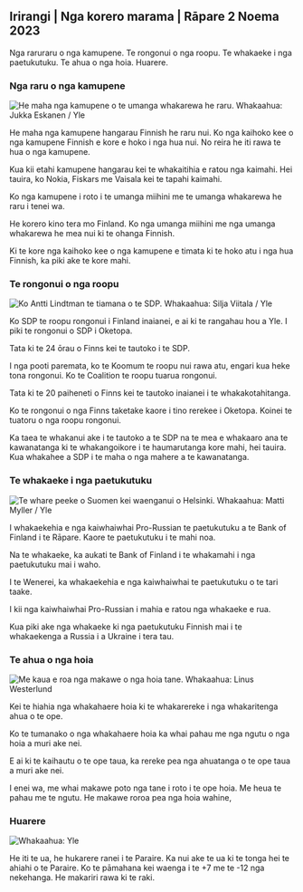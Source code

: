 ## Irirangi \| Nga korero marama \| Rāpare 2 Noema 2023

Nga raruraru o nga kamupene. Te rongonui o nga roopu. Te whakaeke i nga paetukutuku. Te ahua o nga hoia. Huarere.

### Nga raru o nga kamupene

![He maha nga kamupene o te umanga whakarewa he raru. Whakaahua: Jukka Eskanen / Yle](https://images.cdn.yle.fi/image/upload/c_crop,h_2268,w_4031,x_0,y_410/ar_1.7777777777777777,c_fill,g_faces,h_6105/wdq_auto:eco/f_auto/fl_lossy/v1698216498/39-11907536538b9d499762)

He maha nga kamupene hangarau Finnish he raru nui. Ko nga kaihoko kee o nga kamupene Finnish e kore e hoko i nga hua nui. No reira he iti rawa te hua o nga kamupene.

Kua kii etahi kamupene hangarau kei te whakaitihia e ratou nga kaimahi. Hei tauira, ko Nokia, Fiskars me Vaisala kei te tapahi kaimahi.

Ko nga kamupene i roto i te umanga miihini me te umanga whakarewa he raru i tenei wa.

He korero kino tera mo Finland. Ko nga umanga miihini me nga umanga whakarewa he mea nui ki te ohanga Finnish.

Ki te kore nga kaihoko kee o nga kamupene e timata ki te hoko atu i nga hua Finnish, ka piki ake te kore mahi.

### Te rongonui o nga roopu

![Ko Antti Lindtman te tiamana o te SDP. Whakaahua: Silja Viitala / Yle](https://images.cdn.yle.fi/image/upload/c_crop,h_2241,w_3984,x_0,y_0/ar_1.7777777777777777,c_fill,g_faces,h_675/w_pr_121.q_auto:eco/f_auto/fl_lossy/v1696930784/39-118400565251b6be058f)

Ko SDP te roopu rongonui i Finland inaianei, e ai ki te rangahau hou a Yle. I piki te rongonui o SDP i Oketopa.

Tata ki te 24 ōrau o Finns kei te tautoko i te SDP.

I nga pooti paremata, ko te Koomum te roopu nui rawa atu, engari kua heke tona rongonui. Ko te Coalition te roopu tuarua rongonui.

Tata ki te 20 paiheneti o Finns kei te tautoko inaianei i te whakakotahitanga.

Ko te rongonui o nga Finns taketake kaore i tino rerekee i Oketopa. Koinei te tuatoru o nga roopu rongonui.

Ka taea te whakanui ake i te tautoko a te SDP na te mea e whakaaro ana te kawanatanga ki te whakangoikore i te haumarutanga kore mahi, hei tauira. Kua whakahee a SDP i te maha o nga mahere a te kawanatanga.

### Te whakaeke i nga paetukutuku

![Te whare peeke o Suomen kei waenganui o Helsinki. Whakaahua: Matti Myller / Yle ](https://images.cdn.yle.fi/image/upload/c_crop,h_1391,w_2472,x_0,y_112/ar_1.7777777777777777,c_fill,g_faces,h_670/w_pr_1205/w_pr_1205.q_auto:eco/f_auto/fl_lossy/v1587997073/39-6686595ea6e8fc70cab)

I whakaekehia e nga kaiwhaiwhai Pro-Russian te paetukutuku a te Bank of Finland i te Rāpare. Kaore te paetukutuku i te mahi noa.

Na te whakaeke, ka aukati te Bank of Finland i te whakamahi i nga paetukutuku mai i waho.

I te Wenerei, ka whakaekehia e nga kaiwhaiwhai te paetukutuku o te tari taake.

I kii nga kaiwhaiwhai Pro-Russian i mahia e ratou nga whakaeke e rua.

Kua piki ake nga whakaeke ki nga paetukutuku Finnish mai i te whakaekenga a Russia i a Ukraine i tera tau.

### Te ahua o nga hoia

![Me kaua e roa nga makawe o nga hoia tane. Whakaahua: Linus Westerlund](https://images.cdn.yle.fi/image/upload/c_crop,h_3375,w_6000,x_0,y_522/ar_1.7777777777777777,c_fill,g_faces,h_675/w_1_200.eco/f_auto/fl_lossy/v1688460639/39-113784464a3db01e8a65)

Kei te hiahia nga whakahaere hoia ki te whakarereke i nga whakaritenga ahua o te ope.

Ko te tumanako o nga whakahaere hoia ka whai pahau me nga ngutu o nga hoia a muri ake nei.

E ai ki te kaihautu o te ope taua, ka rereke pea nga ahuatanga o te ope taua a muri ake nei.

I enei wa, me whai makawe poto nga tane i roto i te ope hoia. Me heua te pahau me te ngutu. He makawe roroa pea nga hoia wahine,

### Huarere

![ Whakaahua: Yle](https://images.cdn.yle.fi/image/upload/c_crop,h_1080,w_1919,x_0,y_0/ar_1.7777777777777777,c_fill,g_faces,h_675,w_1200/dq_au.:eco/f_auto/fl_lossy/v1698940434/39-11951316543c5fbc620f)

He iti te ua, he hukarere ranei i te Paraire. Ka nui ake te ua ki te tonga hei te ahiahi o te Paraire. Ko te pāmahana kei waenga i te +7 me te -12 nga nekehanga. He makariri rawa ki te raki.